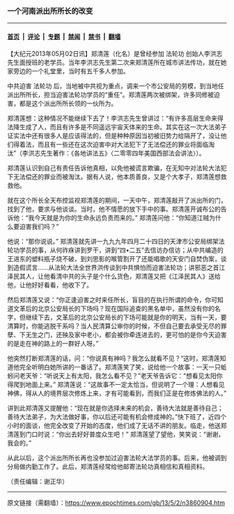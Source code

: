 ### 一个河南派出所所长的改变

---

#### [首页](../../../..?n3860904) &nbsp;|&nbsp; [评论](../../../../../epoch-comment?n3860904) &nbsp;|&nbsp; [专题](../../../../../epoch-special?n3860904) &nbsp;|&nbsp; [禁闻](../../../../../epoch-news?n3860904) &nbsp;|&nbsp; [禁书](../../../../../books?n3860904) &nbsp;|&nbsp; [翻墙](https://github.com/gfw-breaker/nogfw/blob/master/README.md?n3860904)


<div class="post_content" id="artbody" itemprop="articleBody">
 <!-- article content begin -->
 <p>
  【大纪元2013年05月02日讯】郑清莲（化名）是曾经参加
  <ok href="https://www.epochtimes.com/gb/tag/%E6%B3%95%E8%BD%AE%E5%8A%9F.html">
   法轮功
  </ok>
  创始人李洪志先生面授班的老学员。当年李洪志先生第二次来郑清莲所在城市讲法传功，就在她家旁边的一个礼堂里，当时有五千多人参加。
 </p>
 <p>
  中共迫害
  <ok href="https://www.epochtimes.com/gb/tag/%E6%B3%95%E8%BD%AE%E5%8A%9F.html">
   法轮功
  </ok>
  后，当地被中共视为重点，调来一个市公安局的劳模，到当地任派出所所长，担当迫害法轮功学员的“重任”。郑清莲两次被绑架，许多同修被迫害，都是这个派出所所长领的一伙所为。
 </p>
 <p>
  郑清莲想：这种情况不能继续下去了！李洪志先生曾讲过：“有许多高层生命来得法降生成了人，而且有许多是不同遥远宇宙天体来的生命。其实在这一次大法弟子证实法中还有很多人是应该得法的，但是种种原因当初被旧势力给隔开了，没让他们得着法，而且有一些还在这次迫害中对大法犯下了无法偿还的罪业将面临淘汰”（李洪志先生著作：《各地讲法五》〈二零零四年美国西部法会讲法〉）。
 </p>
 <p>
  郑清莲认识到自己有责任告诉他真相，以免他被谎言欺骗，在无知中对法轮大法犯下无法偿还的罪业而被淘汰。据有人说，他本质善良，又是个大孝子，郑清莲想救救他。
 </p>
 <p>
  就在这个所长全天布控监视郑清莲的期间，一天中午，郑清莲敲开了派出所的门，找到了他，要求与他谈谈。当时，他不情愿的放下手中的事。郑清莲开诚布公的告诉他：“我今天就是为你的生命永远负责而来的。” 郑清莲问他：“你知道江贼为什么要迫害我们吗？”
 </p>
 <p>
  他说：“那你说说。” 郑清莲就先讲一九九九年四月二十四日的天津市公安局绑架法轮功学员的事，从何祚庥讲到罗干，讲到“四•二五”去信访办信访；从中共编造的王进东的塑料瓶子烧不破，到刘思影的喉管割开了还能唱歌的天安门自焚伪案，谈到造假谎言……从法轮大法全世界洪传谈到中共惧怕而迫害法轮功；讲邪恶之首江泽民其人，让他看清中共的头子是个什么货色，郑清莲又把《江泽民其人》送给他，让他好好看看，他收下了。
 </p>
 <p>
  然后郑清莲又说：“你正逢迫害之时来任所长，盲目的在执行所谓的命令，你可知道文革后的北京公安局长的下场吗？现在国际追查的黑名单中，虽然没有你的名字，但继续下去，文革后的北京公安局长的下场可能就是你的明天，当有一天，要清算时，你能逃脱干系吗？当人民清算公审你的时候，不但自己要去承受无尽的罪孽、下无生之门，还殃及家中老小，都会被你牵连进去的，更可怕的是你今天迫害的是走在神的路上的一群好人呀。”
 </p>
 <p>
  他突然打断郑清莲的话，问：“你说真有神吗？我怎么就看不见？”这时，郑清莲知道他完全听明白她所讲的一番话了。郑清莲笑了笑，说给他一个故事：一天一只蚯蚓问老天爷：“听说天上有太阳，我怎么看不见？”老天爷告诉它：“想看见太阳你得爬到地面上来。” 郑清莲说：“这故事不一定太恰当，但说明了一个理：人想看见神佛，得从人的境界层次修炼上来，才有可能看到，而我们正是在修炼佛法的人。”
 </p>
 <p>
  讲到此郑清莲又提醒他：“现在就是你选择未来的机会，善待大法就是善待自己；善待大法弟子，为大法做好事，你以后还可能有机会修成神的。”快下班了，近四个小时的面谈，他完全改变了开始的态度，他们成了无话不讲的朋友。临走，他送郑清莲到门口时说：“你出去好好普度众生吧！” 郑清莲望了望他，笑笑说：“谢谢，我会的。”
 </p>
 <p>
  从此以后，这个派出所所长再也没参加过迫害法轮大法学员的事。后来，他被调到分局做内勤工作了。此后，郑清莲经常给他邮寄法轮功真相信和真相资料。
 </p>
 <p>
  （责任编辑：谢正华）
 </p>
 <!-- article content end -->
 <div id="below_article_ad">
 </div>
</div>


---

原文链接（需翻墙）：https://www.epochtimes.com/gb/13/5/2/n3860904.htm